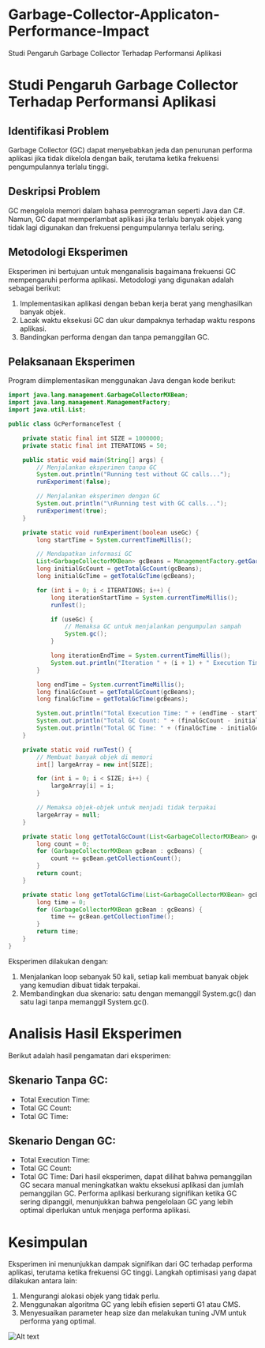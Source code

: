 # Garbage-Collector-Applicaton-Performance-Impact
Studi Pengaruh Garbage Collector Terhadap Performansi Aplikasi
# Studi Pengaruh Garbage Collector Terhadap Performansi Aplikasi

## Identifikasi Problem
Garbage Collector (GC) dapat menyebabkan jeda dan penurunan performa aplikasi jika tidak dikelola dengan baik, terutama ketika frekuensi pengumpulannya terlalu tinggi.

## Deskripsi Problem
GC mengelola memori dalam bahasa pemrograman seperti Java dan C#. Namun, GC dapat memperlambat aplikasi jika terlalu banyak objek yang tidak lagi digunakan dan frekuensi pengumpulannya terlalu sering.

## Metodologi Eksperimen
Eksperimen ini bertujuan untuk menganalisis bagaimana frekuensi GC mempengaruhi performa aplikasi. Metodologi yang digunakan adalah sebagai berikut:
1. Implementasikan aplikasi dengan beban kerja berat yang menghasilkan banyak objek.
2. Lacak waktu eksekusi GC dan ukur dampaknya terhadap waktu respons aplikasi.
3. Bandingkan performa dengan dan tanpa pemanggilan GC.

## Pelaksanaan Eksperimen
Program diimplementasikan menggunakan Java dengan kode berikut:

```java
import java.lang.management.GarbageCollectorMXBean;
import java.lang.management.ManagementFactory;
import java.util.List;

public class GcPerformanceTest {

    private static final int SIZE = 1000000;
    private static final int ITERATIONS = 50;

    public static void main(String[] args) {
        // Menjalankan eksperimen tanpa GC
        System.out.println("Running test without GC calls...");
        runExperiment(false);

        // Menjalankan eksperimen dengan GC
        System.out.println("\nRunning test with GC calls...");
        runExperiment(true);
    }

    private static void runExperiment(boolean useGc) {
        long startTime = System.currentTimeMillis();

        // Mendapatkan informasi GC
        List<GarbageCollectorMXBean> gcBeans = ManagementFactory.getGarbageCollectorMXBeans();
        long initialGcCount = getTotalGcCount(gcBeans);
        long initialGcTime = getTotalGcTime(gcBeans);

        for (int i = 0; i < ITERATIONS; i++) {
            long iterationStartTime = System.currentTimeMillis();
            runTest();

            if (useGc) {
                // Memaksa GC untuk menjalankan pengumpulan sampah
                System.gc();
            }

            long iterationEndTime = System.currentTimeMillis();
            System.out.println("Iteration " + (i + 1) + " Execution Time: " + (iterationEndTime - iterationStartTime) + " ms");
        }

        long endTime = System.currentTimeMillis();
        long finalGcCount = getTotalGcCount(gcBeans);
        long finalGcTime = getTotalGcTime(gcBeans);

        System.out.println("Total Execution Time: " + (endTime - startTime) + " ms");
        System.out.println("Total GC Count: " + (finalGcCount - initialGcCount));
        System.out.println("Total GC Time: " + (finalGcTime - initialGcTime) + " ms");
    }

    private static void runTest() {
        // Membuat banyak objek di memori
        int[] largeArray = new int[SIZE];

        for (int i = 0; i < SIZE; i++) {
            largeArray[i] = i;
        }

        // Memaksa objek-objek untuk menjadi tidak terpakai
        largeArray = null;
    }

    private static long getTotalGcCount(List<GarbageCollectorMXBean> gcBeans) {
        long count = 0;
        for (GarbageCollectorMXBean gcBean : gcBeans) {
            count += gcBean.getCollectionCount();
        }
        return count;
    }

    private static long getTotalGcTime(List<GarbageCollectorMXBean> gcBeans) {
        long time = 0;
        for (GarbageCollectorMXBean gcBean : gcBeans) {
            time += gcBean.getCollectionTime();
        }
        return time;
    }
}
```
Eksperimen dilakukan dengan:

1. Menjalankan loop sebanyak 50 kali, setiap kali membuat banyak objek yang kemudian dibuat tidak terpakai.
2. Membandingkan dua skenario: satu dengan memanggil System.gc() dan satu lagi tanpa memanggil System.gc().
   
# Analisis Hasil Eksperimen
Berikut adalah hasil pengamatan dari eksperimen:

## Skenario Tanpa GC:
- Total Execution Time: <Time in ms>
- Total GC Count: <GC Count>
- Total GC Time: <GC Time in ms>
## Skenario Dengan GC:
- Total Execution Time: <Time in ms>
- Total GC Count: <GC Count>
- Total GC Time: <GC Time in ms>
Dari hasil eksperimen, dapat dilihat bahwa pemanggilan GC secara manual meningkatkan waktu eksekusi aplikasi dan jumlah pemanggilan GC. Performa aplikasi berkurang signifikan ketika GC sering dipanggil, menunjukkan bahwa pengelolaan GC yang lebih optimal diperlukan untuk menjaga performa aplikasi.

# Kesimpulan
Eksperimen ini menunjukkan dampak signifikan dari GC terhadap performa aplikasi, terutama ketika frekuensi GC tinggi. Langkah optimisasi yang dapat dilakukan antara lain:
1. Mengurangi alokasi objek yang tidak perlu.
2. Menggunakan algoritma GC yang lebih efisien seperti G1 atau CMS.
3. Menyesuaikan parameter heap size dan melakukan tuning JVM untuk performa yang optimal.

![Alt text](images\mermaid-diagram-2024-09-06-075209.png)
